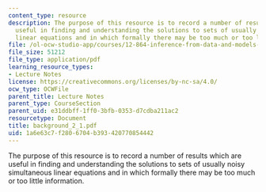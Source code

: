 ```yaml
---
content_type: resource
description: The purpose of this resource is to record a number of results which are
  useful in finding and understanding the solutions to sets of usually noisy simultaneous
  linear equations and in which formally there may be too much or too little information.
file: /ol-ocw-studio-app/courses/12-864-inference-from-data-and-models-spring-2005/1a6e63c7f2806704b393420770854442_background_2_1.pdf
file_size: 51212
file_type: application/pdf
learning_resource_types:
- Lecture Notes
license: https://creativecommons.org/licenses/by-nc-sa/4.0/
ocw_type: OCWFile
parent_title: Lecture Notes
parent_type: CourseSection
parent_uid: e31ddbff-1ff0-3bfb-0353-d7cdba211ac2
resourcetype: Document
title: background_2_1.pdf
uid: 1a6e63c7-f280-6704-b393-420770854442
---
```

The purpose of this resource is to record a number of results which are useful in finding and understanding the solutions to sets of usually noisy simultaneous linear equations and in which formally there may be too much or too little information.